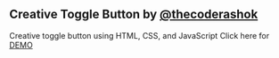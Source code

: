 ## **Creative Toggle Button** by [@thecoderashok](https://www.instagram.com/thecoderashok/)

Creative toggle button using HTML, CSS, and JavaScript
Click here for [DEMO](https://www.instagram.com/p/CZwfpMHFa8i/?utm_source=ig_web_copy_link)
